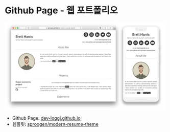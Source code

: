 # Github Page - 웹 포트폴리오

![screenshot](images/demo-screenshot.png)

- Github Page: [dev-loggi.github.io](https://dev-loggi.github.io/)
- 템플릿: [sproogen/modern-resume-theme](https://github.com/sproogen/modern-resume-theme)
